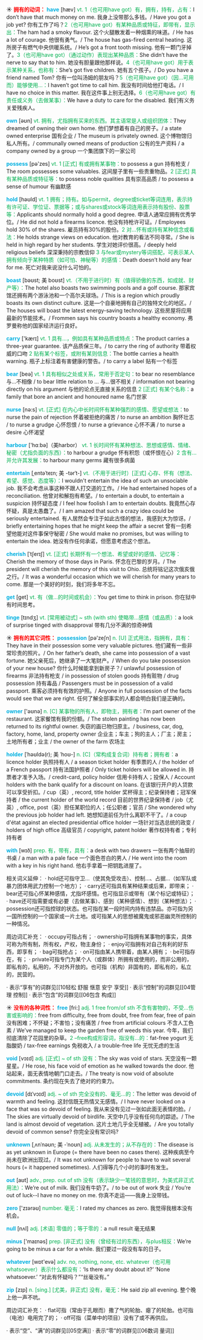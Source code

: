 ☀ <font color="red">**拥有的动词：**</font>
<font color="sky blue">**have**</font> [hæv] 
<font color="#00b050">vt. 1（也可用have got）有，拥有，持有，占有：</font>I don’t have that much money on me. 我身上没带那么多钱。/ Have you got a job yet? 你有工作了吗？<font color="#00b050">2（也可用have got）有某种品质或特征，即带有，显示出：</font>The ham had a smoky flavour. 这个火腿散发着一种烟熏的味道。/ He has a lot of courage. 他很有勇气。/ The house has gas-fired central heating. 这所房子有燃气中央供暖系统。/ He’s got a front tooth missing. 他有一颗门牙掉了。<font color="#00b050">3（也可用have got）（通过动作）表现出某种品质：</font>She didn’t have the nerve to say that to him. 她没有胆量跟他那样说。<font color="#00b050">4（也可用have got）用于表示某种关系，也称有：</font>She’s got five children. 她有五个孩子。/ Do you have a friend named Tom? 你有一位叫汤姆的朋友吗？<font color="#00b050">5（也可用have got）（因…可用而）能够使用…：</font>I haven’t got time to call him. 我没有时间给他打电话。/ I have no choice in this matter. 我在这件事上别无选择。<font color="#00b050">6（也可用have got）有责任或义务（去做某事）：</font>We have a duty to care for the disabled. 我们有义务关爱残疾人。

<font color="sky blue">**own**</font> [əʊn] 
<font color="#00b050">vt. 拥有，尤指拥有买来的东西。其主语常是人或组织团体：</font>They dreamed of owning their own home. 他们梦想着有自己的房子。/ a state owned enterprise 国有企业 / The museum is privately owned. 这个博物馆归私人所有。/ communally owned means of production 公有的生产资料 / a company owned by a group 一个集团旗下的一家公司

<font color="sky blue">**possess**</font> [pə'zes] 
<font color="#00b050">vt. 1 [正式] 有或拥有某事物：</font>to possess a gun 持有枪支 / The room possesses some valuables. 这间屋子里有一些贵重物品。<font color="#00b050">2 [正式] 具有某种品质或特征等：</font>to possess noble qualities 具有崇高品质 / to possess a sense of humour 有幽默感 

<font color="sky blue">**hold**</font> [həʊld] 
<font color="#00b050">vt. 1 拥有；持有。如与permit，degree或ticket等词连用，表示持有许可证、学位证、票据等；或与shares或stock等词连用表示持有股份、股票等：</font>Applicants should normally hold a good degree. 申请人通常应拥有优秀学位。/ He did not hold a firearms licence. 他没有持枪许可证。/ Employees hold 30% of the shares. 雇员持有30%的股份。<font color="#00b050">2 对…怀有或持有某种信念或看法：</font>He holds strange views on education. 他对教育的看法不同寻常。/ She is held in high regard by her students. 学生对她评价很高。/ deeply held religious beliefs 深深秉持的宗教信仰 <font color="#00b050">3 与fear或mystery等词搭配，可表示某人拥有倾向于某种特质（如可怕、神秘等）的感情：</font>Death doesn’t hold any fear for me. 死亡对我来说没什么可怕的。
           
<font color="sky blue">**boast**</font> [bəʊst; 美 boʊst]
<font color="#00b050">vt.（不用于进行时）有（值得骄傲的东西，如成就、财产等）：</font>The hotel also boasts two swimming pools and a golf course. 那家宾馆还拥有两个游泳池和一个高尔夫球场。/ This is a region which proudly boasts its own distinct culture. 这是—个自豪地拥有自己的独特文化的地区。/ The houses will boast the latest energy-saving technology. 这些房屋将应用最新的节能技术。/ Frommen says his country boasts a healthy economy. 弗罗曼称他的国家经济运行良好。

<font color="sky blue">**carry**</font> ['kærɪ] 
<font color="#00b050">vt. 1 具有…，例如具有某种品质或特点：</font>The product carries a three-year guarantee. 该产品质保三年。/ to carry the ring of authority 带着权威的口吻 <font color="#00b050">2 贴有某个标签，或附有某则信息：</font>The bottle carries a health warning. 瓶子上标注着有害健康的警告。/ to carry a label 贴有一个标签 

<font color="sky blue">**bear**</font> [beə] 
<font color="#00b050">vt. 1 具有相似之处或关系，常用于否定句：</font>to bear no resemblance 与…不相像 / to bear little relation to ... 与…很不相关 / information not bearing directly on his argument 与他的论点无直接关系的信息 <font color="#00b050">2 [正式] 有某个名称：</font>a family that bore an ancient and honoured name 名门世家

<font color="sky blue">**nurse**</font> [nə:s] 
<font color="#00b050">vt. [正式] 在内心中长时间怀有某种强烈的感情、愿望或想法：</font>to nurse the pain of rejection 怀着被拒绝的痛苦 / to nurse an ambition 胸怀壮志 / to nurse a grudge 心怀怨恨 / to nurse a grievance 心怀不满 / to nurse a desire 心怀渴望

<font color="sky blue">**harbour**</font> ['hɑːbə]（美harbor）
<font color="#00b050">vt. 1 长时间怀有某种想法、思想或感情、情绪、秘密（尤指负面的东西）：</font>to harbour a grudge 怀有积怨（或怀恨在心）<font color="#00b050">2 含有…并允许其发展：</font>to harbour many germs 藏有很多病菌
                      
<font color="sky blue">**entertain**</font> [ˌentəˈteɪn; 美 -tərˈt-]
<font color="#00b050">vt.（不用于进行时）[正式] 心存、怀有（想法、希望、感觉、态度等）：</font>I wouldn't entertain the idea of such an unsociable job. 我不会考虑从事这种不跟人打交道的工作。/ He had entertained hopes of a reconciliation. 他曾对和解抱有希望。/ to entertain a doubt, to entertain a suspicion 持怀疑态度 / I feel how foolish I am to entertain doubts. 我竟然心存怀疑，真是太愚蠢了。/ I am amazed that such a crazy idea could be seriously entertained. 有人居然会专注于如此古怪的想法，我感到大为惊讶。/ briefly entertaining hopes that he might keep the affair a secret 曾有一刻希望他能对这件事保守秘密 / She would make no promises, but was willing to entertain the idea. 她没有作任何承诺，但愿意考虑这个想法。

<font color="sky blue">**cherish**</font> [ˈtʃerɪʃ]
<font color="#00b050">vt. [正式] 长期怀有一个想法、希望或好的感情、记忆等：</font>Cherish the memory of those days in Paris. 怀念在巴黎的岁月。/ The president will cherish the memory of this visit to Ohio. 总统将铭记这次俄亥俄之行。/ It was a wonderful occasion which we will cherish for many years to come. 那是一个美好的时刻，我们将多年不忘。

<font color="sky blue">**get**</font> [ɡet] 
<font color="#00b050">vt. 有（做…的时间或机会）：</font>You get time to think in prison. 你在狱中有时间思考。
           
<font color="sky blue">**tinge**</font> [tɪndʒ]
<font color="#00b050">vt. [常用被动式] ~ sth (with sth) 使略带…感情（或品质）：</font>a look of surprise tinged with disapproval 带有几分不满的惊奇神情

☀ <font color="red">**拥有的其它词性：**</font>
<font color="sky blue">**possession**</font> [pə'zeʃn] 
<font color="#00b050">n. [U] 正式用法，指拥有，具有：</font>They have in their possession some very valuable pictures. 他们藏有一些非常珍贵的照片。/ On her father’s death, she came into possession of a vast fortune. 她父亲死后，她继承了一大笔财产。/ When do you take possession of your new house? 你什么时候能拿到新房子？/ unlawful possession of firearms 非法持有枪支 / in possession of stolen goods 持有赃物 / drug possession 持有毒品 / Passengers must be in possession of a valid passport. 乘客必须持有有效的护照。/ Anyone in full possession of the facts would see that we are right. 任何了解全部事实的人都会明白我们是正确的。

<font color="sky blue">**owner**</font> ['əʊnə] 
<font color="#00b050">n. [C] 某事物的所有人，即物主，拥有者：</font>I’m part owner of the restaurant. 这家餐馆有我的份额。/ The stolen painting has now been returned to its rightful owner. 失窃的画已物归原主。/ business, car, dog, factory, home, land, property owner 企业主；车主；狗的主人；厂主；房主；土地所有者；业主 / the owner of the farm 农场主
           
<font color="sky blue">**holder**</font> [ˈhəʊldə(r); 美 ˈhoʊ-]
<font color="#00b050">n. [C]（常构成复合词）持有者；拥有者：</font>a licence holder 执照持有人 / a season ticket holder 有季票的人 / the holder of a French passport 持有法国护照者 / Only ticket holders will be allowed in. 持票者才准予入场。/ credit-card, policy holder 信用卡持有人；投保人 / Account holders with the bank qualify for a discount on loans. 在该银行开户的人贷款可以享受折扣。/ cup（英）, record, title holder 奖杯得主；纪录保持者；冠军保持者 / the current holder of the world record 目前的世界纪录保持者 / job（尤英）, office, post（英）担任某职位的人；任公职者；官员 / She wondered why the previous job holder had left. 她想知道前任为什么离职不干了。/ a coup d'état against an elected presidential office holder 一场针对当选总统的政变 / holders of high office 高级官员 / copyright, patent holder 著作权持有者；专利持有者

<font color="sky blue">**with**</font> [wɪð] 
<font color="#00b050">prep. 有，带有，具有：</font>a desk with two drawers 一张有两个抽屉的书桌 / a man with a pale face 一个面色苍白的男人 / He went into the room with a key in his right hand. 他右手拿着一把钥匙进屋了。

相关词义延伸：
· hold还可指守卫…（使其免受攻击）、控制…、占据…（如军队或暴力团体用武力控制一个地方）；
· carry还可指具有某种结果或后果，即带来；
· bear还可指心怀某种感情，尤指坏感情。也可指显示或带有（某个标记或特征）；
· have还可指需要或有必要（去做某事）、感到（某种感情）、想到（某种想法）；
· possession还可指控球的状态。也可指在某一段时间内持有违禁品。亦可指为另一国所控制的一个国家或一片土地。或可指某人的思想被魔鬼或邪恶幽灵所控制的一种情况。

周边词汇补充：
· occupy可指占有；
· ownership可指拥有某事物的事实，具体可称为所有制，所有权，产权，物主身份；
· enjoy可指拥有对自己有利的好东西，即享有；
· bag可指抢占；
· on可指由某人携带着，由某人拥有；
· be可指存在，有；
· private可指专门为某个人（或群体）所拥有或使用的，而非公用的，即私有的，私用的，不对外开放的。也可指（机构）非国有的，即私有的，私立的，民营的。

· 表示“享有”的词群见[[10轻松 舒服 惬意 安宁 享受]]
· 表示“控制”的词群见[[04管理 控制]]
· 表示“包含”的词群见[[06包含 构成]]

☀ <font color="red">**没有的各种词性：**</font>
<font color="sky blue">**free**</font> [fri:] 
<font color="#00b050">adj. 1 free from/of sth 不含有害物的，不受…伤害或影响的：</font>free from difficulty, free from doubt, free from fear, free of pain 没有困难；不怀疑；不害怕；没有痛苦 / free from artificial colours 不含人工色素 / We’ve managed to keep the garden free of weeds this year. 今年，我们彻底清除了花园里的杂草。<font color="#00b050">2 –free构成形容词，指没有…的：</font>fat-free yogurt 无脂酸奶 / tax-free earnings 免税收入 / a trouble-free life 无忧无虑的生活
           
<font color="sky blue">**void**</font> [vɔɪd]
<font color="#00b050">adj. [正式] ~ of sth 没有：</font>The sky was void of stars. 天空没有一颗星星。/ He rose, his face void of emotion as he walked towards the door. 他站起来，面无表情地朝门口走去。/ The treaty is now void of absolute commitments. 条约现在失去了绝对的约束力。

<font color="sky blue">**devoid**</font> [dɪˈvɔɪd]
<font color="#00b050">adj. ~ of sth 完全没有的、毫无…的：</font>The letter was devoid of warmth and feeling. 这封信既无热情又无感情。/ I have never looked on a face that was so devoid of feeling. 我从来没有见过一张如此面无表情的脸。/ The skies are virtually devoid of birdlife. 天空中几乎没有任何鸟的踪迹。/ The land is almost devoid of vegetation. 这片土地几乎全无植被。/ Are you totally devoid of common sense? 你完全没有常识吗?
       
<font color="sky blue">**unknown**</font> [ˌʌnˈnəʊn; 美 -ˈnoʊn]
<font color="#00b050">adj. 从未发生的；从不存在的：</font>The disease is as yet unknown in Europe (= there have been no cases there). 这种疾病至今尚未在欧洲出现过。/ It was not unknown for people to have to wait several hours (= it happened sometimes). 人们得等几个小时的事时有发生。

<font color="sky blue">**out**</font> [aʊt] 
<font color="#00b050">adv., prep. out of sth 没有（表示缺少一笔钱的意思时，为美式非正式用法）：</font>We’re out of milk. 我们没有牛奶了。/ to be out of work 失业 / You’re out of luck--I have no money on me. 你真不走运——我身上没带钱。

<font color="sky blue">**zero**</font> ['zɪərəʊ] 
<font color="#00b050">number. 毫无：</font>I rated my chances as zero. 我觉得我根本没有机会。
           
<font color="sky blue">**null**</font> [nʌl]
<font color="#00b050">adj. [术语] 零值的；等于零的：</font>a null result 毫无结果

<font color="sky blue">**minus**</font> ['maɪnəs] 
<font color="#00b050">prep. [非正式] 没有（曾经有过的东西），与plus相反：</font>We’re going to be minus a car for a while. 我们要过一段没有车的日子。

<font color="sky blue">**whatever**</font> [wɒt'evə] 
<font color="#00b050">adv. no, nothing, none, etc. whatever（也可用whatsoever）表示什么都没有：</font>‘Is there any doubt about it?’ ‘None whatsoever.’ “对此有怀疑吗？”“丝毫没有。”

<font color="sky blue">**zip**</font> [zɪp] 
<font color="#00b050">n. [sing.] [尤美，非正式] 没有，毫无：</font>He said zip all evening. 整个晚上他一声不吭。

周边词汇补充：
· flat可指（常由于孔眼而）撒了气的轮胎、瘪了的轮胎。也可指（电池）电用完了的；
· off可指（菜单中的项目）没有了或不再供应。

· 表示“空”、“满”的词群见[[05空满]]
· 表示“零”的词群见[[06数词 量词]]
